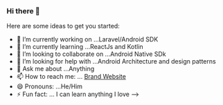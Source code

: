 ### Hi there 👋



Here are some ideas to get you started:

- 🔭 I’m currently working on ...Laravel/Android SDK
- 🌱 I’m currently learning ...ReactJs and Kotlin
- 👯 I’m looking to collaborate on ...Android Native SDk
- 🤔 I’m looking for help with ...Android Architecture and design patterns
- 💬 Ask me about ...Anything
- 📫 How to reach me: ... [Brand Website](http://wizard1.tech)
- 😄 Pronouns: ...He/Him
- ⚡ Fun fact: ... I can learn anything I love
-->
